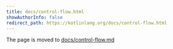 ```yaml
---
title: docs/control-flow.html
showAuthorInfo: false
redirect_path: https://kotlinlang.org/docs/control-flow.html
---
```


The page is moved to [docs/control-flow.md](docs/control-flow.md)
